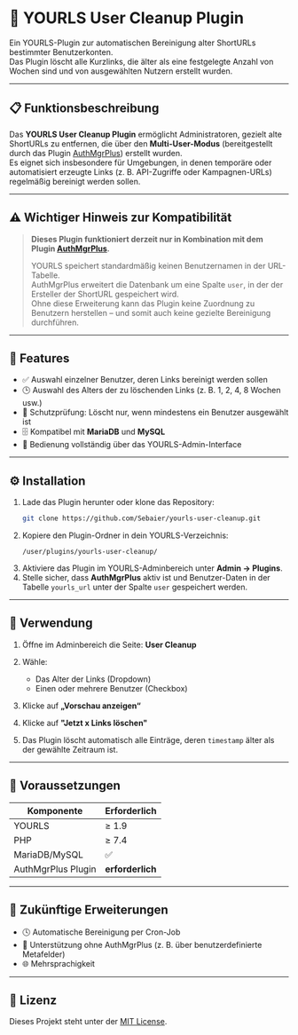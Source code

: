 # 🧹 YOURLS User Cleanup Plugin

Ein YOURLS-Plugin zur automatischen Bereinigung alter ShortURLs bestimmter Benutzerkonten.  
Das Plugin löscht alle Kurzlinks, die älter als eine festgelegte Anzahl von Wochen sind und von ausgewählten Nutzern erstellt wurden.

---

## 📋 Funktionsbeschreibung

Das **YOURLS User Cleanup Plugin** ermöglicht Administratoren, gezielt alte ShortURLs zu entfernen, die über den **Multi-User-Modus** (bereitgestellt durch das Plugin [AuthMgrPlus](https://github.com/joshp23/YOURLS-AuthMgrPlus)) erstellt wurden.  
Es eignet sich insbesondere für Umgebungen, in denen temporäre oder automatisiert erzeugte Links (z. B. API-Zugriffe oder Kampagnen-URLs) regelmäßig bereinigt werden sollen.

---

## ⚠️ Wichtiger Hinweis zur Kompatibilität

> **Dieses Plugin funktioniert derzeit nur in Kombination mit dem Plugin [AuthMgrPlus](https://github.com/joshp23/YOURLS-AuthMgrPlus).**  
>  
> YOURLS speichert standardmäßig keinen Benutzernamen in der URL-Tabelle.  
> AuthMgrPlus erweitert die Datenbank um eine Spalte `user`, in der der Ersteller der ShortURL gespeichert wird.  
> Ohne diese Erweiterung kann das Plugin keine Zuordnung zu Benutzern herstellen – und somit auch keine gezielte Bereinigung durchführen.

---

## 🧩 Features

- ✅ Auswahl einzelner Benutzer, deren Links bereinigt werden sollen  
- 🕒 Auswahl des Alters der zu löschenden Links (z. B. 1, 2, 4, 8 Wochen usw.)  
- 🧠 Schutzprüfung: Löscht nur, wenn mindestens ein Benutzer ausgewählt ist  
- 🗄️ Kompatibel mit **MariaDB** und **MySQL**  
- 🧰 Bedienung vollständig über das YOURLS-Admin-Interface  

---

## ⚙️ Installation

1. Lade das Plugin herunter oder klone das Repository:  
    ```bash
   git clone https://github.com/Sebaier/yourls-user-cleanup.git
    ````
2. Kopiere den Plugin-Ordner in dein YOURLS-Verzeichnis:
   ```
   /user/plugins/yourls-user-cleanup/
   ```
3. Aktiviere das Plugin im YOURLS-Adminbereich unter **Admin → Plugins**.
4. Stelle sicher, dass **AuthMgrPlus** aktiv ist und Benutzer-Daten in der Tabelle `yourls_url` unter der Spalte `user` gespeichert werden.

---

## 🧭 Verwendung

1. Öffne im Adminbereich die Seite:
   **User Cleanup**
2. Wähle:
   
   * Das Alter der Links (Dropdown)
   * Einen oder mehrere Benutzer (Checkbox)
3. Klicke auf **„Vorschau anzeigen“**
4. Klicke auf **"Jetzt x Links löschen"**
5. Das Plugin löscht automatisch alle Einträge, deren `timestamp` älter als der gewählte Zeitraum ist.

---

## 🧰 Voraussetzungen

| Komponente         | Erforderlich     |
| ------------------ | ---------------- |
| YOURLS             | ≥ 1.9            |
| PHP                | ≥ 7.4            |
| MariaDB/MySQL      | ✅                |
| AuthMgrPlus Plugin | **erforderlich** |

---

## 🚀 Zukünftige Erweiterungen

* 🕓 Automatische Bereinigung per Cron-Job
* 🔄 Unterstützung ohne AuthMgrPlus (z. B. über benutzerdefinierte Metafelder)
* 🌐 Mehrsprachigkeit

---

## 📄 Lizenz

Dieses Projekt steht unter der [MIT License](LICENSE).
